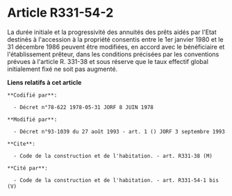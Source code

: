 # Article R331-54-2

La durée initiale et la progressivité des annuités des prêts aidés par l'Etat destinés à l'accession à la propriété consentis
entre le 1er janvier 1980 et le 31 décembre 1986 peuvent être modifiées, en accord avec le bénéficiaire et l'établissement
prêteur, dans les conditions précisées par les conventions prévues à l'article R. 331-38 et sous réserve que le taux effectif
global initialement fixé ne soit pas augmenté.

**Liens relatifs à cet article**

	**Codifié par**:

	  - Décret n°78-622 1978-05-31 JORF 8 JUIN 1978

	**Modifié par**:

	  - Décret n°93-1039 du 27 août 1993 - art. 1 () JORF 3 septembre 1993

	**Cite**:

	  - Code de la construction et de l'habitation. - art. R331-38 (M)

	**Cité par**:

	  - Code de la construction et de l'habitation. - art. R331-54-1 bis (V)
